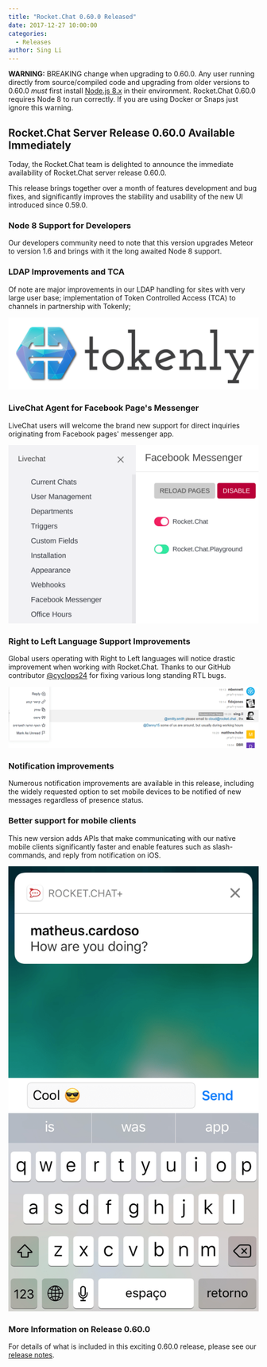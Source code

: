 ```yaml
---
title: "Rocket.Chat 0.60.0 Released"
date: 2017-12-27 10:00:00
categories:
  - Releases
author: Sing Li
---
```


**WARNING:** BREAKING change when upgrading to 0.60.0. Any user running directly from source/compiled code and upgrading from older versions to 0.60.0 *must* first install [Node.js 8.x](https://nodejs.org/en/download/) in their environment. Rocket.Chat 0.60.0 requires Node 8 to run correctly. If you are using Docker or Snaps just ignore this warning.

## Rocket.Chat Server Release 0.60.0 Available Immediately

Today, the Rocket.Chat team is delighted to announce the immediate availability of Rocket.Chat server release 0.60.0.


This release brings together over a month of features development and bug fixes, and significantly improves the stability and usability of the new UI introduced since 0.59.0.

### Node 8 Support for Developers

Our developers community need to note that this version upgrades Meteor to version 1.6 and brings with it the long awaited Node 8 support.

### LDAP Improvements and TCA

<div class="left copy">
	<p>Of note are major improvements in our LDAP handling for sites with very large user base; implementation of Token Controlled Access (TCA) to channels in partnership with Tokenly;</p>
</div>

<div class="right image">
	<p>
		<img src="/images/posts/2017/12/rocket-chat-0-60-released/tokenly-icon-horiz.png"/>
	</p>
</div>
<div class="clear"></div>

### LiveChat Agent for Facebook Page's Messenger

<div class="left copy">
	<p>LiveChat users will welcome the brand new support for direct inquiries originating from Facebook pages' messenger app.</p>
</div>

<div class="right image">
	<p>
		<img src="/images/posts/2017/12/rocket-chat-0-60-released/facebook_messenger_integration.png"/>
	</p>
</div>
<div class="clear"></div>

### Right to Left Language Support Improvements

Global users operating with Right to Left languages will notice drastic improvement when working with Rocket.Chat. Thanks to our GitHub contributor [@cyclops24](https://github.com/cyclops24) for fixing various long standing RTL bugs.

![RTL chatbox and menu](/images/posts/2017/12/rocket-chat-0-60-released/RTL_chatbox_and_menu.png)

###  Notification improvements

Numerous notification improvements are available in this release, including the widely requested option to set mobile devices to be notified of new messages regardless of presence status.

### Better support for mobile clients

<div class="left copy">
	<p>This new version adds APIs that make communicating with our native mobile clients significantly faster and enable features such as slash-commands, and reply from notification on iOS.</p>
</div>

<div class="right image">
	<img src="/images/posts/2017/12/rocket-chat-0-60-released/mobile_reply.png"/>
</div>
<div class="clear"></div>

### More Information on Release 0.60.0

For details of what is included in this exciting 0.60.0 release, please see our [release notes](https://github.com/RocketChat/Rocket.Chat/releases/tag/0.60.0).
